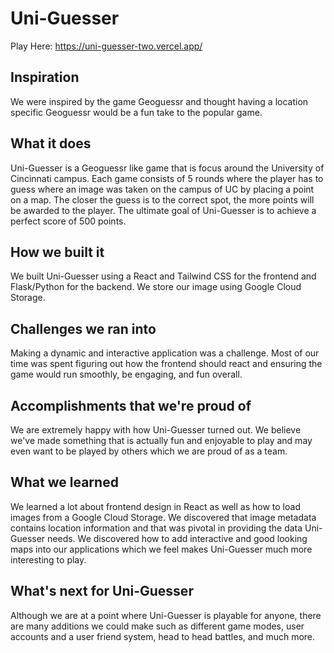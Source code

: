 # Uni-Guesser

Play Here: https://uni-guesser-two.vercel.app/

## Inspiration
We were inspired by the game Geoguessr and thought having a location specific Geoguessr would be a fun take to the popular game.

## What it does
Uni-Guesser is a Geoguessr like game that is focus around the University of Cincinnati campus. Each game consists of 5 rounds where the player has to guess where an image was taken on the campus of UC by placing a point on a map. The closer the guess is to the correct spot, the more points will be awarded to the player. The ultimate goal of Uni-Guesser is to achieve a perfect score of 500 points.

## How we built it
We built Uni-Guesser using a React and Tailwind CSS for the frontend and Flask/Python for the backend. We store our image using Google Cloud Storage.

## Challenges we ran into
Making a dynamic and interactive application was a challenge. Most of our time was spent figuring out how the frontend should react and ensuring the game would run smoothly, be engaging, and fun overall.

## Accomplishments that we're proud of
We are extremely happy with how Uni-Guesser turned out. We believe we've made something that is actually fun and enjoyable to play and may even want to be played by others which we are proud of as a team. 

## What we learned
We learned a lot about frontend design in React as well as how to load images from a Google Cloud Storage. We discovered that image metadata contains location information and that was pivotal in providing the data Uni-Guesser needs. We discovered how to add interactive and good looking maps into our applications which we feel makes Uni-Guesser much more interesting to play.

## What's next for Uni-Guesser
Although we are at a point where Uni-Guesser is playable for anyone, there are many additions we could make such as different game modes, user accounts and a user friend system, head to head battles, and much more.
